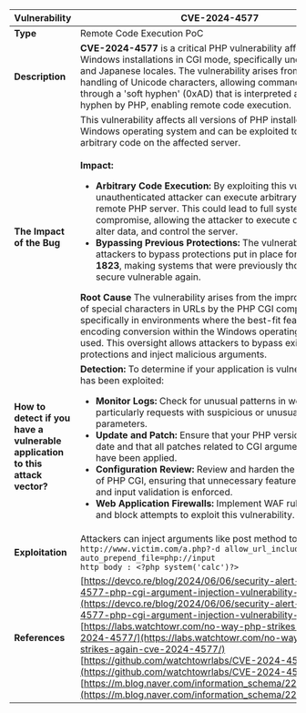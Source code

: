 | Vulnerability | CVE-2024-4577 |
|---------------|---------------|
| **Type** | Remote Code Execution PoC |
| **Description** | **CVE-2024-4577** is a critical PHP vulnerability affecting Windows installations in CGI mode, specifically under Chinese and Japanese locales. The vulnerability arises from improper handling of Unicode characters, allowing command injection through a 'soft hyphen' (0xAD) that is interpreted as a regular hyphen by PHP, enabling remote code execution. |
| **The Impact of the Bug** | This vulnerability affects all versions of PHP installed on the Windows operating system and can be exploited to execute arbitrary code on the affected server. <br><br>**Impact:** <ul><li>**Arbitrary Code Execution:** By exploiting this vulnerability, an unauthenticated attacker can execute arbitrary code on the remote PHP server. This could lead to full system compromise, allowing the attacker to execute commands, alter data, and control the server.</li><li>**Bypassing Previous Protections:** The vulnerability allows attackers to bypass protections put in place for **CVE-2012-1823**, making systems that were previously thought to be secure vulnerable again.</li></ul> **Root Cause** The vulnerability arises from the improper handling of special characters in URLs by the PHP CGI component, specifically in environments where the best-fit feature of encoding conversion within the Windows operating system is used. This oversight allows attackers to bypass existing protections and inject malicious arguments. |
| **How to detect if you have a vulnerable application to this attack vector?** | **Detection:** To determine if your application is vulnerable or if it has been exploited: <ul><li>**Monitor Logs:** Check for unusual patterns in web server logs, particularly requests with suspicious or unusual URL parameters.</li><li>**Update and Patch:** Ensure that your PHP version is up-to-date and that all patches related to CGI argument handling have been applied.</li><li>**Configuration Review:** Review and harden the configuration of PHP CGI, ensuring that unnecessary features are disabled and input validation is enforced.</li><li>**Web Application Firewalls:** Implement WAF rules to detect and block attempts to exploit this vulnerability.</li></ul> |
| **Exploitation** | Attackers can inject arguments like post method to gain control: <br> `http://www.victim.com/a.php?-d allow_url_include=1 -d auto_prepend_file=php://input` <br> ```http body : <?php system('calc')?>``` |
| **References** | [https://devco.re/blog/2024/06/06/security-alert-cve-2024-4577-php-cgi-argument-injection-vulnerability-en/](https://devco.re/blog/2024/06/06/security-alert-cve-2024-4577-php-cgi-argument-injection-vulnerability-en/)<br>[https://labs.watchtowr.com/no-way-php-strikes-again-cve-2024-4577/](https://labs.watchtowr.com/no-way-php-strikes-again-cve-2024-4577/)<br>[https://github.com/watchtowrlabs/CVE-2024-4577](https://github.com/watchtowrlabs/CVE-2024-4577)<br>[https://m.blog.naver.com/information_schema/223474001322](https://m.blog.naver.com/information_schema/223474001322) |
